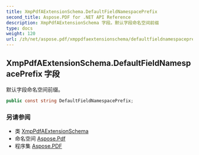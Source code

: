 ```yaml
---
title: XmpPdfAExtensionSchema.DefaultFieldNamespacePrefix
second_title: Aspose.PDF for .NET API Reference
description: XmpPdfAExtensionSchema 字段。默认字段命名空间前缀
type: docs
weight: 120
url: /zh/net/aspose.pdf/xmppdfaextensionschema/defaultfieldnamespaceprefix/
---
```

## XmpPdfAExtensionSchema.DefaultFieldNamespacePrefix 字段

默认字段命名空间前缀。

```csharp
public const string DefaultFieldNamespacePrefix;
```

### 另请参阅

* 类 [XmpPdfAExtensionSchema](../)
* 命名空间 [Aspose.Pdf](../../../aspose.pdf/)
* 程序集 [Aspose.PDF](../../../)